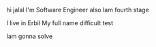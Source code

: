 hi jalal 
I'm Software Engineer
also Iam fourth stage

I live in Erbil
 My full name 
  difficult test
  
  Iam gonna solve 